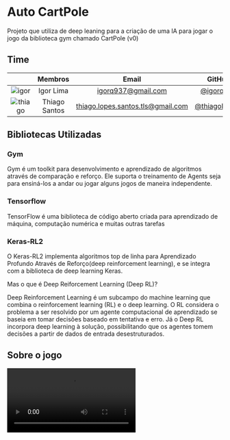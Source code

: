 # Auto CartPole
Projeto que utiliza de deep leaning para a criação de uma IA para jogar o jogo da biblioteca gym chamado CartPole (v0)

## Time

||**Membros**|**Email**|**GitHub**|
|:-:|:-:|:-:|:-:|
|![igor](https://user-images.githubusercontent.com/48963026/119209005-dbb85800-ba7a-11eb-9577-225e38f7f292.png)|Igor Lima|igorq937@gmail.com|[@igorq937](https://github.com/igorq937)|
|![thiago](https://user-images.githubusercontent.com/48963026/119209013-e83cb080-ba7a-11eb-8a6d-1a5946a6cf39.png)|Thiago Santos|thiago.lopes.santos.tls@gmail.com|[@thiagolopess](https://github.com/thiagolopess)|

## Bibliotecas Utilizadas

### Gym

Gym é um toolkit para desenvolvimento e aprendizado de algoritmos através de comparação e reforço. Ele suporta o treinamento de Agents seja para ensiná-los a andar ou jogar alguns jogos de maneira independente.

### Tensorflow

TensorFlow é uma biblioteca de código aberto criada para aprendizado de máquina, computação numérica e muitas outras tarefas

### Keras-RL2

O Keras-RL2 implementa algoritmos top de linha para Aprendizado Profundo Através de Reforço(deep reinforcement learning), e se integra com a biblioteca de deep learning Keras.

Mas o que é Deep Reiforcement Learning (Deep RL)?

Deep Reinforcement Learning é um subcampo do machine learning que combina o reinforcement learning (RL) e o deep learning. O RL considera o problema a ser resolvido por um agente computacional de aprendizado se baseia em tomar decisões baseado em tentativa e erro. Já o Deep RL incorpora deep learning à solução, possibilitando que os agentes tomem decisões a partir de dados de entrada desestruturados.

## Sobre o jogo

![](https://gym.openai.com/videos/2019-10-21--mqt8Qj1mwo/CartPole-v1/original.mp4)
